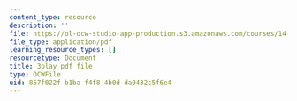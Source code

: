 ```yaml
---
content_type: resource
description: ''
file: https://ol-ocw-studio-app-production.s3.amazonaws.com/courses/14-01sc-principles-of-microeconomics-fall-2011/857f022fb1baf4f84b0dda0432c5f6e4_TIWE0DaOlzU.pdf
file_type: application/pdf
learning_resource_types: []
resourcetype: Document
title: 3play pdf file
type: OCWFile
uid: 857f022f-b1ba-f4f8-4b0d-da0432c5f6e4
---
```


